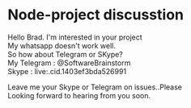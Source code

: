 # Node-project discusstion

Hello Brad.
I'm interested in your project<br>
My whatsapp doesn't work well.<br>
So how about Telegram or SKype?<br>
My Telegram : @SoftwareBrainstorm<br>
Skype : live:.cid.1403ef3bda526991<br>

Leave me your Skype or Telegram on issues..Please <br>
Looking forward to hearing from you soon.<br>
